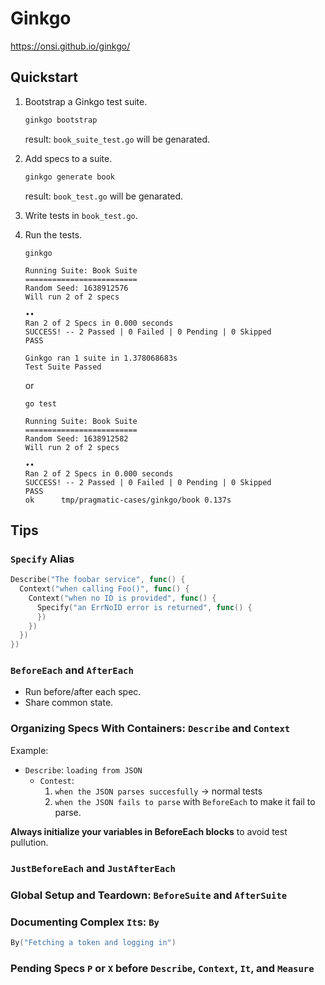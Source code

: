 # Ginkgo

https://onsi.github.io/ginkgo/

## Quickstart

1. Bootstrap a Ginkgo test suite.

    ```bash
    ginkgo bootstrap
    ```

    result: `book_suite_test.go` will be genarated.

1. Add specs to a suite.
    ```bash
    ginkgo generate book
    ```

    result: `book_test.go` will be genarated.

1. Write tests in `book_test.go`.
1. Run the tests.
    ```
    ginkgo
    ```

    ```
    Running Suite: Book Suite
    =========================
    Random Seed: 1638912576
    Will run 2 of 2 specs

    ••
    Ran 2 of 2 Specs in 0.000 seconds
    SUCCESS! -- 2 Passed | 0 Failed | 0 Pending | 0 Skipped
    PASS

    Ginkgo ran 1 suite in 1.378068683s
    Test Suite Passed
    ```

    or

    ```
    go test
    ```

    ```
    Running Suite: Book Suite
    =========================
    Random Seed: 1638912582
    Will run 2 of 2 specs

    ••
    Ran 2 of 2 Specs in 0.000 seconds
    SUCCESS! -- 2 Passed | 0 Failed | 0 Pending | 0 Skipped
    PASS
    ok      tmp/pragmatic-cases/ginkgo/book 0.137s
    ```

## Tips

### `Specify` Alias

```go
Describe("The foobar service", func() {
  Context("when calling Foo()", func() {
    Context("when no ID is provided", func() {
      Specify("an ErrNoID error is returned", func() {
      })
    })
  })
})
```

### `BeforeEach` and `AfterEach`

- Run before/after each spec.
- Share common state.

### Organizing Specs With Containers: `Describe` and `Context`

Example:

- `Describe`: `loading from JSON`
    - `Contest`:
        1. `when the JSON parses succesfully` -> normal tests
        1. `when the JSON fails to parse` with `BeforeEach` to make it fail to parse.

**Always initialize your variables in BeforeEach blocks** to avoid test pullution.

### `JustBeforeEach` and `JustAfterEach`

### Global Setup and Teardown: `BeforeSuite` and `AfterSuite`

### Documenting Complex `It`s: `By`

```go
By("Fetching a token and logging in")
```

### Pending Specs `P` or `X` before `Describe`, `Context`, `It`, and `Measure`
